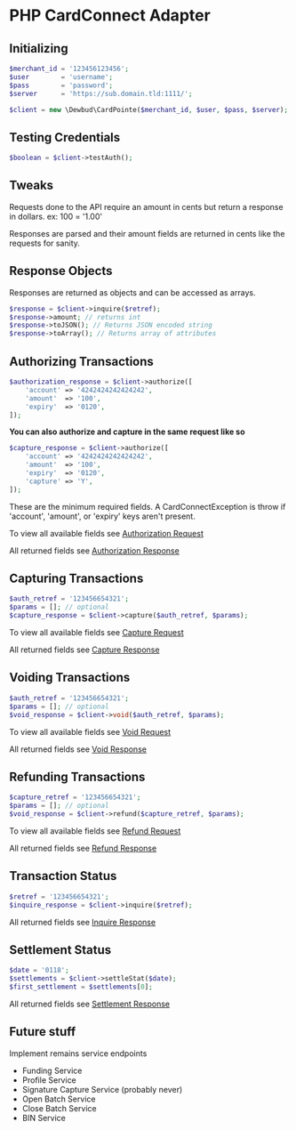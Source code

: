 # PHP CardConnect Adapter

## Initializing
```php
$merchant_id = '123456123456';
$user        = 'username';
$pass        = 'password';
$server      = 'https://sub.domain.tld:1111/';

$client = new \Dewbud\CardPointe($merchant_id, $user, $pass, $server);
```

## Testing Credentials
```php
$boolean = $client->testAuth();
```

## Tweaks
Requests done to the API require an amount in cents but return a response in dollars.
ex: 100 = '1.00'

Responses are parsed and their amount fields are returned in cents like the requests for sanity.

## Response Objects
Responses are returned as objects and can be accessed as arrays.
```php
$response = $client->inquire($retref);
$response->amount; // returns int
$response->toJSON(); // Returns JSON encoded string
$response->toArray(); // Returns array of attributes
```

## Authorizing Transactions
```php
$authorization_response = $client->authorize([
    'account' => '4242424242424242',
    'amount'  => '100',
    'expiry'  => '0120',
]);
```

**You can also authorize and capture in the same request like so**
```php
$capture_response = $client->authorize([
    'account' => '4242424242424242',
    'amount'  => '100',
    'expiry'  => '0120',
    'capture' => 'Y',
]);
```
These are the minimum required fields. A CardConnectException is throw if 'account', 'amount', or 'expiry' keys aren't present.

To view all available fields see [Authorization Request](https://developer.cardconnect.com/cardconnect-api#authorization-request)

All returned fields see [Authorization Response](https://developer.cardconnect.com/cardconnect-api#authorization-response)

## Capturing Transactions
```php
$auth_retref = '123456654321';
$params = []; // optional
$capture_response = $client->capture($auth_retref, $params);
```
To view all available fields see [Capture Request](https://developer.cardconnect.com/cardconnect-api#capture-request)

All returned fields see [Capture Response](https://developer.cardconnect.com/cardconnect-api#capture-response)

## Voiding Transactions
```php
$auth_retref = '123456654321';
$params = []; // optional
$void_response = $client->void($auth_retref, $params);
```
To view all available fields see [Void Request](https://developer.cardconnect.com/cardconnect-api#void-request)

All returned fields see [Void Response](https://developer.cardconnect.com/cardconnect-api#void-response)

## Refunding Transactions
```php
$capture_retref = '123456654321';
$params = []; // optional
$void_response = $client->refund($capture_retref, $params);
```
To view all available fields see [Refund Request](https://developer.cardconnect.com/cardconnect-api#refund-request)

All returned fields see [Refund Response](https://developer.cardconnect.com/cardconnect-api#refund-response)

## Transaction Status
```php
$retref = '123456654321';
$inquire_response = $client->inquire($retref);
```
All returned fields see [Inquire Response](https://developer.cardconnect.com/cardconnect-api#inquire-response)

## Settlement Status
```php
$date = '0118';
$settlements = $client->settleStat($date);
$first_settlement = $settlements[0];
```
All returned fields see [Settlement Response](https://developer.cardconnect.com/cardconnect-api#settlement-response)

## Future stuff
Implement remains service endpoints
- Funding Service
- Profile Service
- Signature Capture Service (probably never)
- Open Batch Service
- Close Batch Service
- BIN Service


